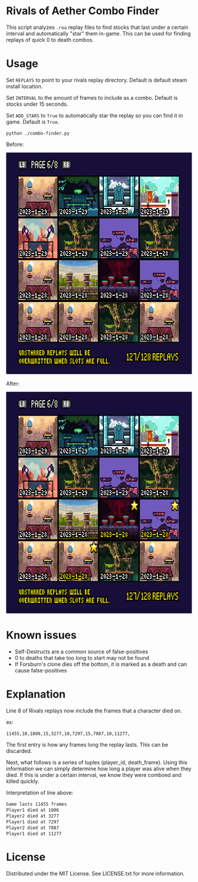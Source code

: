 # Rivals of Aether Combo Finder

This script analyzes `.roa` replay files to find stocks that last under a certain interval and automatically "star" them in-game. This can be used for finding replays of quick 0 to death combos.

# Usage

Set `REPLAYS` to point to your rivals replay directory. Default is default steam install location.

Set `INTERVAL` to the amount of frames to include as a combo. Default is stocks under 15 seconds.

Set `ADD_STARS` to `True` to automatically star the replay so you can find it in game. Default is `True`.

```
python ./combo-finder.py
```

Before:

<img src="img/before.png" width="600" height="600">


After:

<img src="img/after.png" width="600" height="600">

# Known issues

* Self-Destructs are a common source of false-positives
* 0 to deaths that take too long to start may not be found
* If Forsburn's clone dies off the bottom, it is marked as a death and can cause false-positives

# Explanation

Line 8 of Rivals replays now include the frames that a character died on.

ex:

```
11455,10,1806,15,3277,10,7297,15,7887,10,11277,
```

The first entry is how any frames long the replay lasts. This can be discarded.

Next, what follows is a series of tuples (player_id, death_frame). Using this information we can simply determine how long a player was alive when they died. If this is under a certain interval, we know they were comboed and killed quickly.

Interpretation of line above:
```
Game lasts 11455 frames
Player1 died at 1806
Player2 died at 3277
Player1 died at 7297
Player2 died at 7887
Player1 died at 11277
```

# License

Distributed under the MIT License. See LICENSE.txt for more information.
